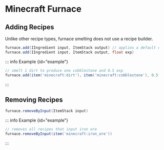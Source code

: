 # Minecraft Furnace

## Adding Recipes

Unlike other recipe types, furnace smelting does not use a recipe builder.

```groovy
furnace.add(IIngredient input, ItemStack output) // applies a default exp of 0.1
furnace.add(IIngredient input, ItemStack output, float exp)
```

::: info Example {id="example"}

```groovy
// smelt 1 dirt to produce one cobblestone and 0.5 exp
furnace.add(item('minecraft:dirt'), item('minecraft:cobblestone'), 0.5f)
```

:::

## Removing Recipes

```groovy
furnace.removeByInput(ItemStack input)
```

::: info Example {id="example"}

```groovy
// removes all recipes that input iron ore
furnace.removeByInput(item('minecraft:iron_ore'))
```

:::
